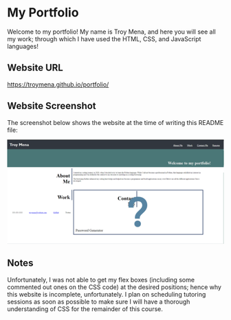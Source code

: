 # My Portfolio

Welcome to my portfolio! My name is Troy Mena, and here you will see all my work; through which I have used the HTML, CSS, and JavaScript languages!

## Website URL

https://troymena.github.io/portfolio/

## Website Screenshot

The screenshot below shows the website at the time of writing this README file:

![website screenshot](./assets/images/website-screenshot.png)
## Notes

Unfortunately, I was not able to get my flex boxes (including some commented out ones on the CSS code) at the desired positions; hence why this website is incomplete, unfortunately. I plan on scheduling tutoring sessions as soon as possible to make sure I will have a thorough understanding of CSS for the remainder of this course.